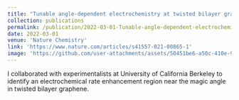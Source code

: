 ```yaml
---
title: "Tunable angle-dependent electrochemistry at twisted bilayer graphene with moiré flat bands"
collection: publications
permalink: /publication/2022-03-01-Tunable-angle-dependent-electrochemistry-at-twisted-bilayer-graphene-with-moir-flat-bands
date: 2022-03-01
venue: 'Nature Chemistry'
link: 'https://www.nature.com/articles/s41557-021-00865-1'
image: 'https://github.com/user-attachments/assets/50451be6-a50c-410e-9cde-2bde48368f07'
---
```

I collaborated with experimentalists at University of California Berkeley to identify an electrochemical rate enhancement region near the magic angle in twisted bilayer graphene.


